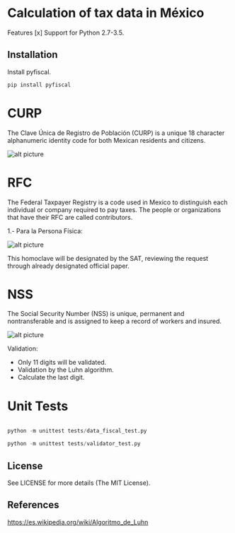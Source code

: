 # Calculation of tax data in México

Features
[x] Support for Python 2.7-3.5.

Installation
------------

Install pyfiscal.
```python
pip install pyfiscal
```

#  CURP

The Clave Única de Registro de Población (CURP) is a unique 18 character alphanumeric identity code for both Mexican residents and citizens.

![alt picture](https://github.com/thomgonzalez/pyfiscal/blob/master/img/CURP.jpg)


# RFC

The Federal Taxpayer Registry is a code used in Mexico to distinguish each individual or company required to pay taxes. The people or organizations that have their RFC are called contributors.

1.- Para la Persona Física:

![alt picture](https://github.com/thomgonzalez/pyfiscal/blob/master/img/RFC.jpg)

This homoclave will be designated by the SAT, reviewing the request through already designated official paper.


# NSS

The Social Security Number (NSS) is unique, permanent and nontransferable and is assigned to keep a record of workers and insured.

![alt picture](https://github.com/thomgonzalez/pyfiscal/blob/master/img/NSS.png)

Validation:
* Only 11 digits will be validated.
* Validation by the Luhn algorithm.
* Calculate the last digit.


# Unit Tests
```python

python -m unittest tests/data_fiscal_test.py

python -m unittest tests/validator_test.py 

```

License
-------

See LICENSE for more details (The MIT License).


References
----------

https://es.wikipedia.org/wiki/Algoritmo_de_Luhn

